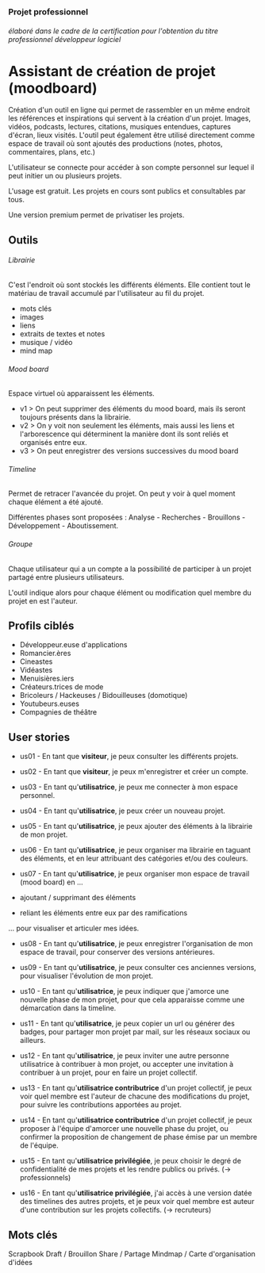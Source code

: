 ### Projet professionnel
###### élaboré dans le cadre de la certification pour l'obtention du titre professionnel développeur logiciel

# Assistant de création de projet (moodboard)

Création d'un outil en ligne qui permet de rassembler en un même endroit les références et inspirations qui servent à la création d'un projet. Images, vidéos, podcasts, lectures, citations, musiques entendues, captures d'écran, lieux visités. L'outil peut également être utilisé directement comme espace de travail où sont ajoutés des productions (notes, photos, commentaires, plans, etc.) 

L'utilisateur se connecte pour accéder à son compte personnel sur lequel il peut initier un ou plusieurs projets.

L'usage est gratuit. Les projets en cours sont publics et consultables par tous.

Une version premium permet de privatiser les projets.


## Outils

###### Librairie

C'est l'endroit où sont stockés les différents éléments. Elle contient tout le matériau de travail accumulé par l'utilisateur au fil du projet.

+ mots clés
+ images
+ liens
+ extraits de textes et notes
+ musique / vidéo
+ mind map


###### Mood board

Espace virtuel où apparaissent les éléments.

+ v1 	> On peut supprimer des éléments du mood board, mais ils seront toujours présents dans la librairie.
+ v2 	> On y voit non seulement les éléments, mais aussi les liens et l'arborescence qui déterminent la manière dont ils sont reliés et organisés entre eux. 
+ v3	> On peut enregistrer des versions successives du mood board


###### Timeline

Permet de retracer l'avancée du projet. On peut y voir à quel moment chaque élément a été ajouté.

Différentes phases sont proposées : Analyse - Recherches - Brouillons - Développement - Aboutissement.


###### Groupe

Chaque utilisateur qui a un compte a la possibilité de participer à un projet partagé entre plusieurs utilisateurs.

L'outil indique alors pour chaque élément ou modification quel membre du projet en est l'auteur.


## Profils ciblés

+ Développeur.euse d'applications
+ Romancier.ères
+ Cineastes
+ Vidéastes
+ Menuisières.iers
+ Créateurs.trices de mode
+ Bricoleurs / Hackeuses / Bidouilleuses (domotique)
+ Youtubeurs.euses
+ Compagnies de théâtre


## User stories

+ us01 - En tant que **visiteur**, je peux consulter les différents projets.

+ us02 - En tant que **visiteur**, je peux m'enregistrer et créer un compte.

+ us03 - En tant qu'**utilisatrice**, je peux me connecter à mon espace personnel.

+ us04 - En tant qu'**utilisatrice**, je peux créer un nouveau projet.

+ us05 - En tant qu'**utilisatrice**, je peux ajouter des éléments à la librairie de mon projet.

+ us06 - En tant qu'**utilisatrice**, je peux organiser ma librairie en taguant des éléments, et en leur attribuant des catégories et/ou des couleurs.

+ us07 - En tant qu'**utilisatrice**, je peux organiser mon espace de travail (mood board) en ...
+ ajoutant / supprimant des éléments
+ reliant les éléments entre eux par des ramifications

... pour visualiser et articuler mes idées.

+ us08 - En tant qu'**utilisatrice**, je peux enregistrer l'organisation de mon espace de travail, pour conserver des versions antérieures.

+ us09 - En tant qu'**utilisatrice**, je peux consulter ces anciennes versions, pour visualiser l'évolution de mon projet.

+ us10 - En tant qu'**utilisatrice**, je peux indiquer que j'amorce une nouvelle phase de mon projet, pour que cela apparaisse comme une démarcation dans la timeline.

+ us11 - En tant qu'**utilisatrice**, je peux copier un url ou générer des badges, pour partager mon projet par mail, sur les réseaux sociaux ou ailleurs.

+ us12 - En tant qu'**utilisatrice**, je peux inviter une autre personne utilisatrice à contribuer à mon projet, ou accepter une invitation à contribuer à un projet, pour en faire un projet collectif.

+ us13 - En tant qu'**utilisatrice contributrice** d'un projet collectif, je peux voir quel membre est l'auteur de chacune des modifications du projet, pour suivre les contributions apportées au projet.

+ us14 - En tant qu'**utilisatrice contributrice** d'un projet collectif, je peux proposer à l'équipe d'amorcer une nouvelle phase du projet, ou confirmer la proposition de changement de phase émise par un membre de l'équipe.

+ us15 - En tant qu'**utilisatrice privilégiée**, je peux choisir le degré de confidentialité de mes projets et les rendre publics ou privés. (-> professionnels)

+ us16 - En tant qu'**utilisatrice privilégiée**, j'ai accès à une version datée des timelines des autres projets, et je peux voir quel membre est auteur d'une contribution sur les projets collectifs.  (-> recruteurs)


## Mots clés

Scrapbook
Draft / Brouillon
Share / Partage
Mindmap / Carte d'organisation d'idées